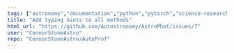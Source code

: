 ```yaml
---
tags: ["astronomy","documentation","python","pytorch","science-research","scientific-computing"]
title: "Add typing hints to all methods"
html_url: "https://github.com/Autostronomy/AstroPhot/issues/7"
user: "ConnorStoneAstro"
repo: "ConnorStoneAstro/AutoProf"
---
```


